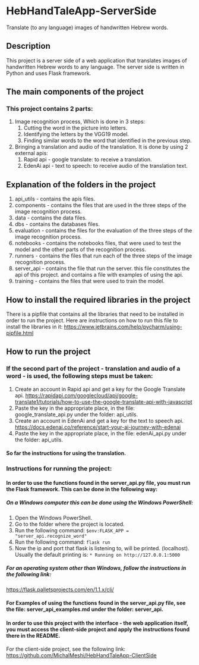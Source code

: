 # HebHandTaleApp-ServerSide
Translate (to any language) images of handwritten Hebrew words.

## Description
This project is a server side of a web application that translates images of handwritten Hebrew words to any language.
The server side is written in Python and uses Flask framework.

## The main components of the project
### This project contains 2 parts:
1) Image recognition process, Which is done in 3 steps:
    1) Cutting the word in the picture into letters.
    2) Identifying the letters by the VGG19 model.
    3) Finding similar words to the word that identified in the previous step.
2) Bringing a translation and audio of the translation. It is done by using 2 external apis:
    1) Rapid api - google translate: to receive a translation.
    2) EdenAi api - text to speech: to receive audio of the translation text.

## Explanation of the folders in the project
1) api_utils - contains the apis files.
2) components - contains the files that are used in the three steps of the image recognition process.
3) data - contains the data files.
4) dbs - contains the databases files.
5) evaluation - contains the files for the evaluation of the three steps of the image recognition process.
6) notebooks - contains the notebooks files, that were used to test the model and the other parts of the recognition process.
7) runners - contains the files that run each of the three steps of the image recognition process.
8) server_api - contains the file that run the server. this file constitutes the api of this project. and contains a file with examples of using the api.
9) training - contains the files that were used to train the model.

## How to install the required libraries in the project
There is a pipfile that contains all the libraries that need to be installed in order to run the project.
Here are instructions on how to run this file to install the libraries in it:
https://www.jetbrains.com/help/pycharm/using-pipfile.html

## How to run the project
### If the second part of the project - translation and audio of a word - is used, the following steps must be taken:
1) Create an account in Rapid api and get a key for the Google Translate api. https://rapidapi.com/googlecloud/api/google-translate1/tutorials/how-to-use-the-google-translate-api-with-javascript
2) Paste the key in the appropriate place, in the file: google_translate_api.py under the folder: api_utils.
3) Create an account in EdenAi and get a key for the text to speech api. https://docs.edenai.co/reference/start-your-ai-journey-with-edenai
4) Paste the key in the appropriate place, in the file: edenAi_api.py under the folder: api_utils.
#### So far the instructions for using the translation.

### Instructions for running the project:
#### In order to use the functions found in the server_api.py file, you must run the Flask framework. This can be done in the following way:
##### On a Windows computer this can be done using the Windows PowerShell:
1) Open the Windows PowerShell.
2) Go to the folder where the project is located.
3) Run the following command: ```$env:FLASK_APP = "server_api.recognize_word"```
4) Run the following command: ```flask run```
5) Now the ip and port that flask is listening to, will be printed. (localhost). Usually the default printing is:
```* Running on http://127.0.0.1:5000```
##### For an operating system other than Windows, follow the instructions in the following link:
https://flask.palletsprojects.com/en/1.1.x/cli/

#### For Examples of using the functions found in the server_api.py file, see the file: server_api_examples.md under the folder: server_api.

#### In order to use this project with the interface - the web application itself, you must access the client-side project and apply the instructions found there in the README.
For the client-side project, see the following link:
https://github.com/MichalMeshi/HebHandTaleApp-ClientSide


